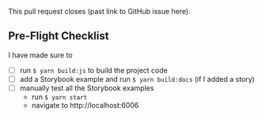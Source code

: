 This pull request closes (past link to GitHub issue here).

## Pre-Flight Checklist
I have made sure to
- [ ] run `$ yarn build:js` to build the project code
- [ ] add a Storybook example and run `$ yarn build:docs` (if I added a story)
- [ ] manually test all the Storybook examples
  * run `$ yarn start`
  * navigate to http://localhost:6006
